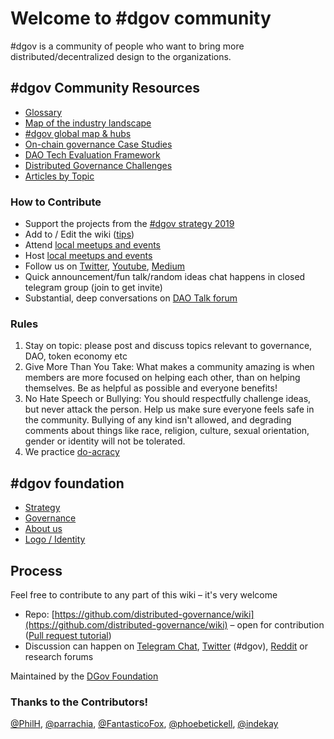 # Welcome to \#dgov community

\#dgov is a community of people who want to bring more distributed/decentralized design to the organizations.

## \#dgov Community Resources

* [Glossary](resources/glossary.md)
* [Map of the industry landscape](resources/dgov-industry-landscape.md) 
* [\#dgov global map & hubs](resources/map-of-the-industry-landscape.md)
* [On-chain governance Case Studies](resources/protocol-governance-case-studies.md)
* [DAO Tech Evaluation Framework](resources/dao-infrastructure-interoperability.md)
* [Distributed Governance Challenges](resources/distributed-governance-challenges.md)
* [Articles by Topic](resources/articles-by-topic-1.md)

### How to Contribute

* Support the projects from the [\#dgov strategy 2019](org/dgov-collaboration-strategy/)
* Add to / Edit the wiki \([tips](./#process)\)
* Attend [local meetups and events](resources/dgov-industry-landscape.md#events)
* Host [local meetups and events](https://wiki.dgov.foundation/how-to-contribute/meetups)
* Follow us on [Twitter](https://twitter.com/dgovearth), [Youtube](https://www.youtube.com/channel/UCGZX1WbJNjuxma-7SXRdRDg), [Medium](https://medium.com/dgov)
* Quick announcement/fun talk/random ideas chat happens in closed telegram group \(join to get invite\)
* Substantial, deep conversations on [DAO Talk forum](https://daotalk.org/c/research)

### Rules

1. Stay on topic: please post and discuss topics relevant to governance, DAO, token economy etc
2. Give More Than You Take: What makes a community amazing is when members are more focused on helping each other, than on helping themselves. Be as helpful as possible and everyone benefits!
3. No Hate Speech or Bullying: You should respectfully challenge ideas, but never attack the person. Help us make sure everyone feels safe in the community. Bullying of any kind isn't allowed, and degrading comments about things like race, religion, culture, sexual orientation, gender or identity will not be tolerated.
4. We practice [do-acracy](https://communitywiki.org/wiki/DoOcracy)

## \#dgov foundation

* [Strategy](org/dgov-collaboration-strategy/)
* [Governance](org/roles/)
* [About us](org/dgov-history.md)
* [Logo / Identity](org/identity.md)

## Process

Feel free to contribute to any part of this wiki – it's very welcome

* Repo: [https://github.com/distributed-governance/wiki](https://github.com/distributed-governance/wiki) – open for contribution \([Pull request tutorial](https://www.youtube.com/watch?v=IBYHohWm_5w)\)
* Discussion can happen on [Telegram Chat](https://dgov.foundation/#join), [Twitter](https://twitter.com/hashtag/dgov) \(\#dgov\), [Reddit](https://new.reddit.com/r/dgov/) or research forums

Maintained by the [DGov Foundation](https://dgov.foundation/)

### Thanks to the Contributors!

[@PhilH](https://github.com/PhilH), [@parrachia](https://github.com/parrachia), [@FantasticoFox](https://github.com/FantasticoFox), [@phoebetickell](https://github.com/phoebetickell), [@indekay](https://github.com/indekay)

